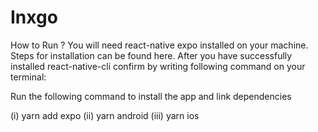 # Inxgo

How to Run ?
You will need react-native expo  installed on your machine. Steps for installation can be found here. After you have successfully installed react-native-cli confirm by writing following command on your terminal:

Run the following command to install the app and link dependencies

(i)    yarn add expo 
(ii)   yarn android 
(iii)  yarn ios 


